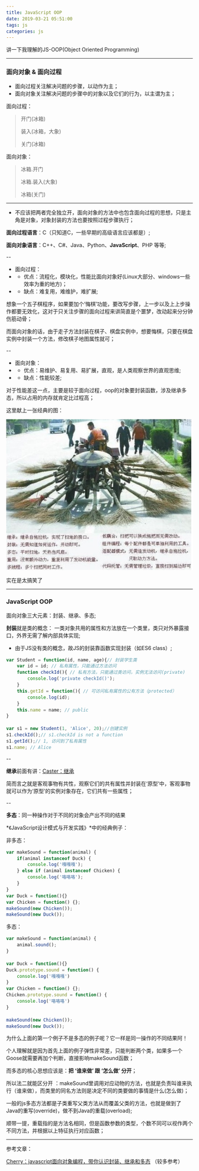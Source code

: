 ```yaml
---
title: JavaScript OOP
date: 2019-03-21 05:51:00
tags: js
categories: js
---
```

<!-- more --> 

讲一下我理解的JS-OOP(Object Oriented Programming)

---


### 面向对象 & 面向过程

- 面向过程关注解决问题的步骤，以动作为主；
- 面向对象关注解决问题的步骤中的对象以及它们的行为，以主谓为主；

面向过程：
> 开门(冰箱)
>
> 装入(冰箱，大象)
>
> 关门(冰箱)

面向对象：
> 冰箱.开门
>
> 冰箱.装入(大象)
>
> 冰箱(关门)

---



- 不应该把两者完全独立开，面向对象的方法中也包含面向过程的思想，只是主角是对象，对象封装的方法也要按照过程步骤执行；

**面向过程语言**：C（只知道C，一些早期的高级语言应该都是）;

**面向对象语言**：C++、C#、Java、Python、**JavaScript**、PHP 等等;

--

- 面向过程：
- - 优点：流程化，模块化，性能比面向对象好(Linux大部分、windows一些效率为重的地方)；
- - 缺点：难复用，难维护，难扩展;

想象一个五子棋程序，如果要加个‘悔棋’功能，要改写步骤，上一步以及上上步操作都要无效化，这对于只关注步骤的面向过程来讲简直是个噩梦，改动起来分分钟伤筋动骨；

而面向对象的话，由于走子方法封装在棋子、棋盘实例中，想要悔棋，只要在棋盘实例中封装一个方法，修改棋子地图属性就可；

--

- 面向对象：
- - 优点：易维护、易复用、易扩展，直观，是人类观察世界的直观思维;
- - 缺点：性能较差;

对于性能差这一点，主要是较于面向过程，oop的对象要封装函数，涉及继承多态，所以占用的内存就肯定比过程高；

这里献上一张经典的图：

![](/static/img/oop1.png)

实在是太搞笑了

---

### JavaScript OOP

面向对象三大元素：封装、继承、多态;

**封装**就是类的概念： 一类对象共用的属性和方法放在一个类里，类只对外暴露接口，外界无需了解内部具体实现;

- 由于JS没有类的概念，故JS的封装靠函数实现封装（如ES6 class）;

```javascript
var Student = function(id, name, age){// 封装学生类
    var id = id; // 私有属性，只能通过方法访问
    function checkId(){ // 私有方法，只能通过类访问，实例无法访问(private)
        console.log('private checkId()');
    }
    this.getId = function(){ // 可访问私有属性的公有方法（protected）
        console.log(id);
    }
    this.name = name; // public
}

var s1 = new Student(1, 'Alice', 20);//创建实例
s1.checkId();// s1.checkId is not a function
s1.getId();// 1, 访问到了私有属性
s1.name; // Alice

```

--

**继承**前面有讲：[Caster：继承](https://sulpures.com/#/toledo?title=%E7%BB%A7%E6%89%BF)

简而言之就是客观事物有共性，观察它们的共有属性并封装在‘原型’中，客观事物就可以作为‘原型’的实例对象存在，它们共有一些属性；

--

**多态**：同一种操作对于不同的对象会产出不同的结果



*《JavaScript设计模式与开发实践》*中的经典例子：

非多态：
```javascript
var makeSound = function(animal) {
    if(animal instanceof Duck) {
        console.log('嘎嘎嘎');
    } else if (animal instanceof Chicken) {
        console.log('咯咯咯');
    }
}
var Duck = function(){}
var Chicken = function() {};
makeSound(new Chicken());
makeSound(new Duck());
```

多态：
```javascript
var makeSound = function(animal) {
    animal.sound();
}

var Duck = function(){}
Duck.prototype.sound = function() {
    console.log('嘎嘎嘎')
}
var Chicken = function() {};
Chicken.prototype.sound = function() {
    console.log('咯咯咯')
}

makeSound(new Chicken());
makeSound(new Duck());
```

为什么上面的第一个例子不是多态的例子呢？它一样是同一操作的不同结果阿！

个人理解就是因为首先上面的例子弹性非常差，只能判断两个类，如果多一个Goose就需要再加个判断，直接影响makeSound函数；

而多态的核心思想应该是：**把 ‘谁来做’ 跟 ‘怎么做’ 分开**；

所以法二就能区分开 ：makeSound里调用对应动物的方法，也就是负责叫谁来执行（谁来做），而类里的同名方法则是决定不同的类要做的事情是什么(怎么做)；

一般的js多态方法都是子类重写父类方法从而覆盖父类的方法，也就是做到了Java的重写(override)，做不到Java的重载(overload);

顺带一提，重载指的是方法名相同，但是函数参数的类型，个数不同可以视作两个不同方法，并根据以上特征执行对应函数；

---

参考文章：

[Cherry：javascript面向对象编程，带你认识封装、继承和多态](https://cherryblog.site/javascript-oop.html) （较多参考）